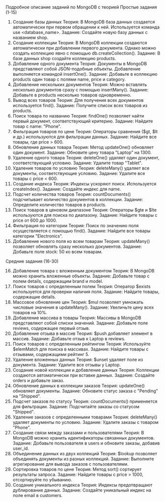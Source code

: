 Подробное описание заданий по MongoDB с теорией
Простые задания (1-15)
1. Создание базы данных
Теория: В MongoDB база данных создается автоматически при первом обращении к ней. Используется команда use <database_name>. Задание: Создайте новую базу данных с названием shop.
2. Создание коллекции
Теория: В MongoDB коллекции создаются автоматически при добавлении первого документа. Однако можно создать коллекцию явно с помощью db.createCollection(). Задание: В базе данных shop создайте коллекцию products.
3. Добавление одного документа
Теория: Документы в MongoDB представляют собой JSON-подобные объекты. Добавление выполняется командой insertOne(). Задание: Добавьте в коллекцию products один товар с полями name, price и category.
4. Добавление нескольких документов
Теория: Можно вставлять несколько документов сразу с помощью insertMany(). Задание: Добавьте в products несколько товаров одновременно.
5. Вывод всех товаров
Теория: Для получения всех документов используется find(). Задание: Получите список всех товаров из products.
6. Поиск товара по названию
Теория: findOne() позволяет найти первый документ, соответствующий критерию. Задание: Найдите товар с name: "Phone".
7. Фильтрация товаров по цене
Теория: Операторы сравнения ($gt, $lt и др.) используются для фильтрации данных. Задание: Найдите все товары, где price > 600.
8. Обновление данных товара
Теория: Метод updateOne() обновляет один документ. Задание: Обновите цену товара "Laptop" на 1300.
9. Удаление одного товара
Теория: deleteOne() удаляет один документ, соответствующий условию. Задание: Удалите товар "Tablet".
10. Удаление товаров по условию
Теория: deleteMany() удаляет все документы, соответствующие условию. Задание: Удалите все товары с price < 600.
11. Создание индекса
Теория: Индексы ускоряют поиск. Используется createIndex(). Задание: Создайте индекс для name.
12. Подсчет количества товаров
Теория: countDocuments() подсчитывает количество документов в коллекции. Задание: Определите количество товаров в products.
13. Поиск товаров в ценовом диапазоне
Теория: Операторы $gte и $lte используются для поиска по диапазону. Задание: Найдите товары с price от 600 до 1000.
14. Фильтрация по категории
Теория: Поиск по значению поля осуществляется с помощью find(). Задание: Найдите все товары категории "Electronics".
15. Добавление нового поля ко всем товарам
Теория: updateMany() позволяет обновлять сразу несколько документов. Задание: Добавьте поле stock: 50 ко всем товарам.

Средние задания (16-30)

16. Добавление товара с вложенным документом
Теория: В MongoDB можно хранить вложенные объекты. Задание: Добавьте товар с полем details, содержащим brand и model.
17. Поиск товаров с определенным полем
Теория: Оператор $exists используется для проверки наличия поля. Задание: Найдите товары, содержащие details.
18. Массовое обновление цен
Теория: $mul позволяет умножать числовые значения в updateMany(). Задание: Увеличьте цену всех товаров на 10%.
19. Добавление массива в товары
Теория: Массивы в MongoDB представляют собой списки значений. Задание: Добавьте поле reviews, содержащее первый отзыв.
20. Добавление отзыва в массив
Теория: $push добавляет элемент в массив. Задание: Добавьте отзыв к Laptop в reviews.
21. Поиск товаров с определенным рейтингом
Теория: Используйте $elemMatch для поиска в массивах. Задание: Найдите товары с отзывами, содержащими рейтинг 5.
22. Удаление вложенных данных
Теория: $unset удаляет поле из документа. Задание: Удалите все отзывы у Laptop.
23. Создание новой коллекции и добавление данных
Теория: Коллекции создаются автоматически при вставке данных. Задание: Создайте orders и добавьте заказ.
24. Обновление данных в коллекции заказов
Теория: updateOne() обновляет документы. Задание: Обновите статус заказа с "Pending" на "Shipped".
25. Подсчет заказов по статусу
Теория: countDocuments() применяется для фильтрации. Задание: Подсчитайте заказы со статусом "Shipped".
26. Удаление заказов с определенными товарами
Теория: deleteMany() удаляет документы по условию. Задание: Удалите заказы с товаром "Phone".
27. Создание связи между заказами и пользователями
Теория: В MongoDB можно хранить идентификаторы связанных документов. Задание: Добавьте пользователя в users и обновите заказы, добавив user_id.
28. Объединение данных из двух коллекций
Теория: $lookup позволяет объединять документы из разных коллекций. Задание: Выполните агрегирование для вывода заказов с пользователями.
29. Сортировка товаров по цене
Теория: Метод sort() сортирует результаты запроса. Задание: Найдите товары с price > 1000, отсортируйте по убыванию.
30. Создание уникального индекса
Теория: Индексы предотвращают дублирование данных. Задание: Создайте уникальный индекс на поле email в customers.